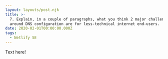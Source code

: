 ```yaml
---
layout: layouts/post.njk
title: >-
  7. Explain, in a couple of paragraphs, what you think 2 major challenges
  around DNS configuration are for less-technical internet end-users.
date: 2020-02-01T00:00:00.000Z
tags:
  - Netlify SE
---
```

Text here!
